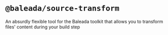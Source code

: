# `@baleada/source-transform`

An absurdly flexible tool for the Baleada toolkit that allows you to transform files' content during your build step

